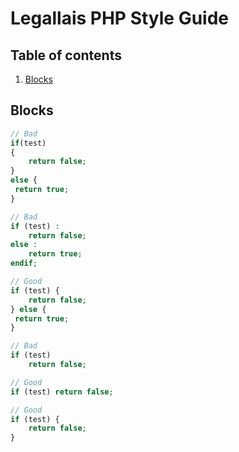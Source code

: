 # Legallais PHP Style Guide

## Table of contents

1. [Blocks](#blocks)

## Blocks
```php
// Bad
if(test)
{
	return false;
}
else {
 return true;
}

// Bad
if (test) :
	return false;
else :
	return true;
endif;

// Good
if (test) {
	return false;
} else {
 return true;
}

// Bad
if (test)
	return false;

// Good 
if (test) return false;

// Good 
if (test) {
	return false;
}
```